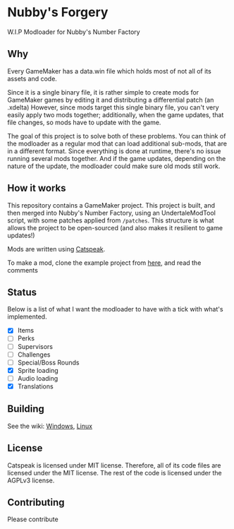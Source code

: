 # Nubby's Forgery
W.I.P Modloader for Nubby's Number Factory

## Why
Every GameMaker has a data.win file which holds most of not all of its assets and code.

Since it is a single binary file, it is rather simple to create mods for GameMaker games by editing it and distributing a differential patch (an .xdelta)
However, since mods target this single binary file, you can't very easily apply two mods together; additionally, when the game updates, that file changes,
so mods have to update with the game.

The goal of this project is to solve both of these problems. You can think of the modloader as a regular mod that can load additional sub-mods, that are in a different format.
Since everything is done at runtime, there's no issue running several mods together. And if the game updates, depending on the nature of the update, the modloader could make sure old mods still work.

## How it works
This repository contains a GameMaker project. This project is built, and then merged into Nubby's Number Factory, using an UndertaleModTool script, 
with some patches applied from `/patches`.
This structure is what allows the project to be open-sourced (and also makes it resilient to game updates!)

Mods are written using [Catspeak](https://github.com/katsaii/catspeak-lang).

To make a mod, clone the example project from [here](https://github.com/Skirlez/nubbys-forgery-example-mod), and read the comments

## Status
Below is a list of what I want the modloader to have with a tick with what's implemented.
- [x] Items
- [ ] Perks
- [ ] Supervisors
- [ ] Challenges
- [ ] Special/Boss Rounds
- [x] Sprite loading
- [ ] Audio loading
- [x] Translations

## Building
See the wiki: [Windows](https://github.com/Skirlez/nubbys-forgery/wiki/Building-Nubby's-Forgery-(Windows)), [Linux](https://github.com/Skirlez/nubbys-forgery/wiki/Building-Nubby's-Forgery-(Linux))
## License
Catspeak is licensed under MIT license. Therefore, all of its code files are licensed under the MIT license.
The rest of the code is licensed under the AGPLv3 license.

## Contributing
Please contribute